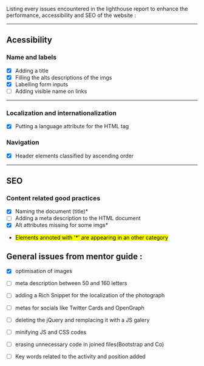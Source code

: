 Listing every issues encountered in the lighthouse report to enhance the performance, accessibility and SEO of the website :

--- 

## Acessibility 

### Name and labels

- [X] Adding a title
- [X] Filling the alts descriptions of the imgs
- [X] Labelling form inputs 
- [ ] Adding visible name on links 

---

### Localization and internationalization 

- [X] Putting a language attribute for the HTML tag

### Navigation 

- [X] Header elements classified by ascending order 

--- 

## SEO 

### Content related good practices

- [X] Naming the document (title)*  
- [ ] Adding a meta description to the HTML document  
- [X] Alt attributes missing for some imgs*  

* <mark><bold> Elements annoted with '*' are appearing in an other category </bold></mark>

## General issues from mentor guide : 

- [X] optimisation of images  
- [ ] meta description between 50 and 160 letters  
- [ ] adding a Rich Snippet for the localization of the photograph  
- [ ] metas for socials like Twitter Cards and OpenGraph  

- [ ] deleting the jQuery and remplacing it with a JS galery  
- [ ] minifying JS and CSS codes  
- [ ] erasing unnecessary code in joined files(Bootstrap and Co)  
- [ ] Key words related to the activity and position added 